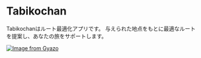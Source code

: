 # Tabikochan
Tabikochanはルート最適化アプリです。
与えられた地点をもとに最適なルートを提案し、あなたの旅をサポートします。

[![Image from Gyazo](https://i.gyazo.com/5351758c791de67dbc835430f97699e3.gif)](https://gyazo.com/5351758c791de67dbc835430f97699e3)
